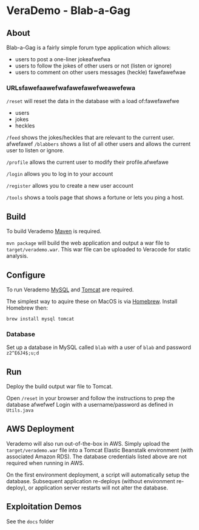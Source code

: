# VeraDemo - Blab-a-Gag

## About

Blab-a-Gag is a fairly simple forum type application which allows:
 - users to post a one-liner jokeafwefwa
 - users to follow the jokes of other users or not (listen or ignore)
 - users to comment on other users messages (heckle)
 fawefawefwae
### URLsfawefaawefwafawefawefweawefewa

`/reset` will reset the data in the database with a load of:fawefawefwe
 - users
 - jokes
 - heckles
  
`/feed` shows the jokes/heckles that are relevant to the current user.
afwefawef
`/blabbers` shows a list of all other users and allows the current user to listen or ignore.

`/profile` allows the current user to modify their profile.afwefawe

`/login` allows you to log in to your account

`/register` allows you to create a new user account

`/tools` shows a tools page that shows a fortune or lets you ping a host.


## Build

To build Verademo [Maven](https://maven.apache.org) is required.

`mvn package` will build the web application and output a war file to `target/verademo.war`. This war file can be uploaded to Veracode for static analysis.

## Configure

To run Verademo [MySQL](https://www.mysql.com/) and [Tomcat](https://tomcat.apache.org/) are required.

The simplest way to aquire these on MacOS is via [Homebrew](http://brew.sh/). Install Homebrew then:

    brew install mysql tomcat

### Database

Set up a database in MySQL called `blab` with a user of `blab` and password `z2^E6J4$;u;d`
 
## Run

Deploy the build output war file to Tomcat.

Open `/reset` in your browser and follow the instructions to prep the database
afwefwef
Login with a username/password as defined in `Utils.java`

## AWS Deployment

Verademo will also run out-of-the-box in AWS. Simply upload the `target/verademo.war` file into a Tomcat Elastic Beanstalk environment (with associated Amazon RDS). The database credentials listed above are not required when running in AWS.

On the first environment deployment, a script will automatically setup the database. Subsequent application re-deploys (without environment re-deploy), or application server restarts will not alter the database.

## Exploitation Demos

See the `docs` folder
